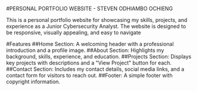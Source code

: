 #PERSONAL PORTFOLIO WEBSITE - STEVEN ODHIAMBO OCHIENG

This is a personal portfolio website for showcasing my skills, projects, and experience as a Junior Cybersecurity Analyst. The website is designed to be responsive, visually appealing, and easy to navigate

#Features
##Home Section:
A welcoming header with a professional introduction and a profile image.
##About Section:
Highlights my background, skills, experience, and education.
##Projects Section:
Displays key projects with descriptions and a "View Project" button for each.
##Contact Section:
Includes my contact details, social media links, and a contact form for visitors to reach out.
##Footer:
A simple footer with copyright information.
